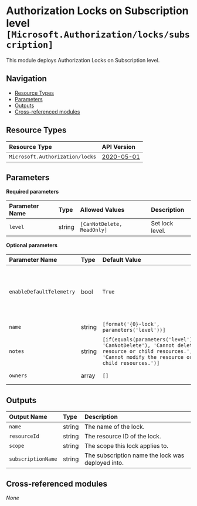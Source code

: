 # Authorization Locks on Subscription level `[Microsoft.Authorization/locks/subscription]`

This module deploys Authorization Locks on Subscription level.

## Navigation

- [Resource Types](#Resource-Types)
- [Parameters](#Parameters)
- [Outputs](#Outputs)
- [Cross-referenced modules](#Cross-referenced-modules)

## Resource Types

| Resource Type | API Version |
| :-- | :-- |
| `Microsoft.Authorization/locks` | [2020-05-01](https://docs.microsoft.com/en-us/azure/templates/Microsoft.Authorization/2020-05-01/locks) |

## Parameters

**Required parameters**

| Parameter Name | Type | Allowed Values | Description |
| :-- | :-- | :-- | :-- |
| `level` | string | `[CanNotDelete, ReadOnly]` | Set lock level. |

**Optional parameters**

| Parameter Name | Type | Default Value | Description |
| :-- | :-- | :-- | :-- |
| `enableDefaultTelemetry` | bool | `True` | Enable telemetry via the Customer Usage Attribution ID (GUID). |
| `name` | string | `[format('{0}-lock', parameters('level'))]` | The name of the lock. |
| `notes` | string | `[if(equals(parameters('level'), 'CanNotDelete'), 'Cannot delete resource or child resources.', 'Cannot modify the resource or child resources.')]` | The decription attached to the lock. |
| `owners` | array | `[]` | The owners of the lock. |


## Outputs

| Output Name | Type | Description |
| :-- | :-- | :-- |
| `name` | string | The name of the lock. |
| `resourceId` | string | The resource ID of the lock. |
| `scope` | string | The scope this lock applies to. |
| `subscriptionName` | string | The subscription name the lock was deployed into. |

## Cross-referenced modules

_None_
